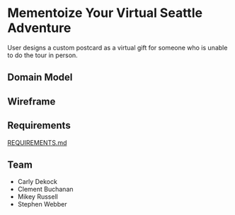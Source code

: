 # Mementoize Your Virtual Seattle Adventure

User designs a custom postcard as a virtual gift for someone who is unable to do the tour in person.

## Domain Model

## Wireframe

## Requirements

[REQUIREMENTS.md](REQUIREMENTS.md)

## Team

- Carly Dekock
- Clement Buchanan
- Mikey Russell
- Stephen Webber
